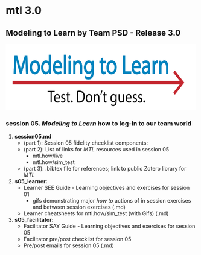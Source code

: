 # mtl 3.0

## Modeling to Learn by Team PSD - Release 3.0

<img src = "https://github.com/lzim/teampsd/blob/master/resources/logos/mtl_testdontguess_sm.png"
     height = "175" width = "650">

### session 05. *Modeling to Learn* how to log-in to our **team world**

1. **session05.md**
    - (part 1): Session 05 fidelity checklist components:
    - (part 2): List of links for *MTL* resources used in session 05
      - mtl.how/live
      - mtl.how/sim_test
    - (part 3): .bibtex file for references; link to public Zotero library for *MTL*
2. **s05_learner:**
    - Learner SEE Guide - Learning objectives and exercises for session 01
      - gifs demonstrating major *how to* actions of in session exercises and between session exercises (.md)
    - Learner cheatsheets for mtl.how/sim_test (with Gifs) (.md)
3. **s05_facilitator:**
    - Facilitator SAY Guide - Learning objectives and exercises for session 05
    - Facilitator pre/post checklist for session 05
    - Pre/post emails for session 05 (.md)
